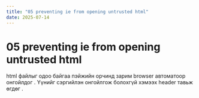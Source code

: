 ```yaml
---
title: "05 preventing ie from opening untrusted html"
date: 2025-07-14
---
```


# 05 preventing ie from opening untrusted html

html файлыг одоо байгаа пэйжийн орчинд зарим browser автоматоор онгойлдог . Үүнийг сэргийлэн онгойлгож болохгүй хэмээх header тавьж өгдөг .
